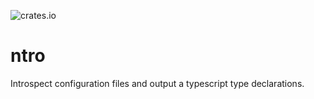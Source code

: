 ![crates.io](https://img.shields.io/crates/v/ntro.svg)
# ntro
Introspect configuration files and output a typescript type declarations.
